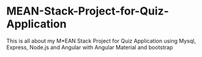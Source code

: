 # MEAN-Stack-Project-for-Quiz-Application

This is all about my M*EAN Stack Project for Quiz Application using Mysql, Express, Node.js and Angular with Angular Material and bootstrap
